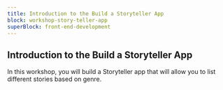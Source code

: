 ```yaml
---
title: Introduction to the Build a Storyteller App
block: workshop-story-teller-app
superBlock: front-end-development
---
```


## Introduction to the Build a Storyteller App

In this workshop, you will build a Storyteller app that will allow you to list different stories based on genre.
